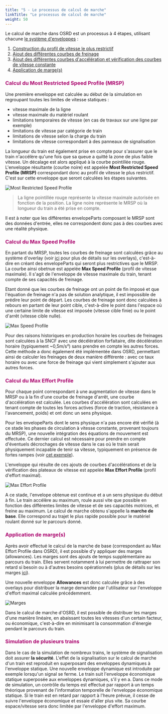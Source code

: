 ```yaml
---
title: "5 - Le processus de calcul de marche"
linkTitle: "Le processus de calcul de marche"
weight: 50
---
```


Le calcul de marche dans OSRD est un processus à 4 étapes, utilisant chacune [le système d'enveloppes](../envelopes_system) :

1. [Construction du profil de vitesse le plus restrictif](#calcul-du-most-restricted-speed-profile-mrsp)
2. [Ajout des différentes courbes de freinage](#calcul-du-max-speed-profile)
3. [Ajout des différentes courbes d'accélération et vérification des courbes de vitesse constante](#calcul-du-max-effort-profile)
4. [Application de marge(s)](#application-de-marges)

<font color=#aa026d>

### Calcul du Most Restricted Speed Profile (MRSP)

</font>

Une première enveloppe est calculée au début de la simulation en regroupant toutes les limites de vitesse statiques :

- vitesse maximale de la ligne
- vitesse maximale du matériel roulant
- limitations temporaires de vitesse (en cas de travaux sur une ligne par exemple)
- limitations de vitesse par catégorie de train
- limitations de vitesse selon la charge du train
- limitations de vitesse correspondant à des panneaux de signalisation

La longueur du train est également prise en compte pour s'assurer que le train n'accélère qu'une fois que sa queue a quitté la zone de plus faible vitesse. Un décalage est alors appliqué à la courbe pointillée rouge. L'enveloppe résultante (courbe noire) est appelée **Most Restricted Speed Profile (MRSP)** correspondant donc au profil de vitesse le plus restrictif. C'est sur cette enveloppe que seront calculées les étapes suivantes.

![Most Restricted Speed Profile](../mrsp.png)
> La ligne pointillée rouge représente la vitesse maximale autorisée en fonction de la position.
> La ligne noire représente le MRSP où la longueur du train a été prise en compte.

Il est à noter que les différentes envelopeParts composant le MRSP sont des données d'entrée, elles ne correspondent donc pas à des courbes avec une réalité physique.

<font color=#aa026d>

### Calcul du Max Speed Profile

</font>

En partant du MRSP, toutes les courbes de freinage sont calculées grâce au système d'overlay (voir [ici](../envelopes_system/#une-interface-spécifique-dans-le-service-osrd-core) pour plus de détails sur les overlays), c'est-à-dire en créant des envelopeParts qui seront plus restrictives que le MRSP. La courbe ainsi obetnue est appelée **Max Speed Profile** (profil de vitesse maximale). Il s'agit de l'enveloppe de vitesse maximale du train, tenant compte de ses capacités de freinage.

Etant donné que les courbes de freinage ont un point de fin imposé et que l'équation de freinage n'a pas de solution analytique, il est impossible de prédire leur point de départ. Les courbes de freinage sont donc calculées à rebours en partant de leur point cible, c'est-à-dire le point dans l'espace où une certaine limite de vitesse est imposée (vitesse cible finie) ou le point d'arrêt (vitesse cible nulle).

![Max Speed Profile](../msp.png)

Pour des raisons historiques en production horaire les courbes de freinages sont calculées à la SNCF avec une décélération forfaitaire, dite décélération horaire (typiquement ~0,5m/s²) sans prendre en compte les autres forces. Cette méthode a donc également été implémentée dans OSRD, permettant ainsi de calculer les freinages de deux manière différente : avec ce taux horaire ou avec une force de freinage qui vient simplement s'ajouter aux autres forces.

<font color=#aa026d>

### Calcul du Max Effort Profile

</font>

Pour chaque point correspondant à une augmentation de vitesse dans le MRSP ou à la fin d'une courbe de freinage d'arrêt, une courbe d'accélération est calculée. Les courbes d'accélération sont calculées en tenant compte de toutes les forces actives (force de traction, résistance à l'avancement, poids) et ont donc un sens physique.

Pour les envelopeParts dont le sens physique n'a pas encore été vérifié (à ce stade les phases de circulation à vitesse constante, provenant toujours du MRSP), une nouvelle intégration des équations de mouvement est effectuée. Ce dernier calcul est nécessaire pour prendre en compte d'éventuels décrochages de vitesse dans le cas où le train serait physiquement incapable de tenir sa vitesse, typiquement en présence de fortes rampes (voir [cet exemple](../envelopes_system/#enveloppes-données-vs-enveloppes-calculées)).

L'enveloppe qui résulte de ces ajouts de courbes d'accélérations et de la vérification des plateaux de vitesse est appelée **Max Effort Profile** (profil d'effort maximal).

![Max Effort Profile](../mep.png)

A ce stade, l'envelope obtenue est continue et a un sens physique du début à fin. Le train accélère au maximum, roule aussi vite que possible en fonction des différentes limites de vitesse et de ses capacités motrices, et freine au maximum. Le calcul de marche obtenu s'appelle la **marche de base**. Elle correspond au trajet le plus rapide possible pour le matériel roulant donné sur le parcours donné.

<font color=#aa026d>

### Application de marge(s)

</font>

Après avoir effectué le calcul de la marche de base (correspondant au Max Effort Profile dans OSRD), il est possible d'y appliquer des marges (allowances). Les marges sont des ajouts de temps supplémentaire au parcours du train. Elles servent notamment à lui permettre de rattraper son retard si besoin ou à d'autres besoins opérationnels (plus de détails sur les marges [ici](../allowances)).

Une nouvelle enveloppe **Allowances** est donc calculée grâce à des overlays pour distribuer la marge demandée par l'utilisateur sur l'enveloppe d'effort maximal calculée précédemment.

![Marges](../allowances.png)

Dans le calcul de marche d'OSRD, il est possible de distribuer les marges d'une manière linéaire, en abaissant toutes les vitesses d'un certain facteur, ou économique, c'est-à-dire en minimisant la consommation d'énergie pendant le parcours du train.

<font color=#aa026d>

### Simulation de plusieurs trains

</font>

Dans le cas de la simulation de nombreux trains, le système de signalisation doit assurer **la sécurité**. L'effet de la signalisation sur le calcul de marche d'un train est reproduit en superposant des enveloppes dynamiques à l'enveloppe statique. Une nouvelle enveloppe dynamique est introduite par exemple lorsqu'un signal se ferme. Le train suit l'enveloppe économique statique superposée aux enveloppes dynamiques, s'il y en a. Dans ce mode de simulation, un contrôle du temps est effectué par rapport à un temps théorique provenant de l'information temporelle de l'enveloppe économique statique. Si le train est en retard par rapport à l'heure prévue, il cesse de suivre l'enveloppe économique et essaie d'aller plus vite. Sa courbe espace/vitesse sera donc limitée par l'enveloppe d'effort maximum.
